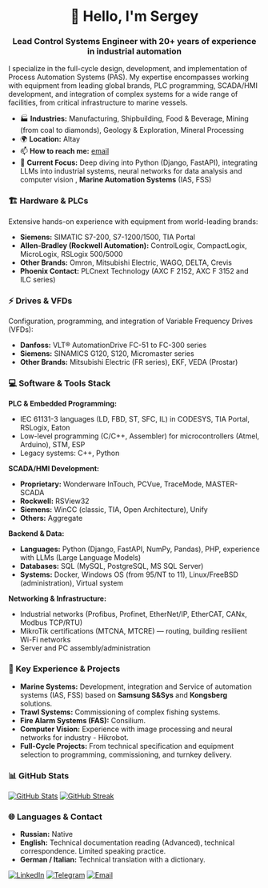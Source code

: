 <h1 align="center">👋 Hello, I'm Sergey</h1>
<h3 align="center">Lead Control Systems Engineer with 20+ years of experience in industrial automation</h3>

I specialize in the full-cycle design, development, and implementation of Process Automation Systems (PAS). My expertise encompasses working with equipment from leading global brands, PLC programming, SCADA/HMI development, and integration of complex systems for a wide range of facilities, from critical infrastructure to marine vessels.

*   🏭 **Industries:** Manufacturing, Shipbuilding, Food & Beverage, Mining (from coal to diamonds), Geology & Exploration, Mineral Processing
*   🌍 **Location:** Altay
*   📫 **How to reach me:**  [email](mailto:lead.industrial.coder@gmail.com)
*   🧠 **Current Focus:** Deep diving into Python (Django, FastAPI), integrating LLMs into industrial systems, neural networks for data analysis and computer vision , **Marine Automation Systems** (IAS, FSS)

### 🏗️ Hardware & PLCs

Extensive hands-on experience with equipment from world-leading brands:
*   **Siemens:** SIMATIC S7-200, S7-1200/1500, TIA Portal
*   **Allen-Bradley (Rockwell Automation):** ControlLogix, CompactLogix, MicroLogix, RSLogix 500/5000
*   **Other Brands:** Omron, Mitsubishi Electric, WAGO, DELTA, Crevis
*   **Phoenix Contact:** PLCnext Technology (AXC F 2152, AXC F 3152 and ILC series)

### ⚡ Drives & VFDs

Configuration, programming, and integration of Variable Frequency Drives (VFDs):
*   **Danfoss:** VLT® AutomationDrive FC-51 to FC-300 series
*   **Siemens:** SINAMICS G120, S120, Micromaster series
*   **Other Brands:** Mitsubishi Electric (FR series), EKF, VEDA (Prostar)

### 💻 Software & Tools Stack

**PLC & Embedded Programming:**
*   IEC 61131-3 languages (LD, FBD, ST, SFC, IL) in CODESYS, TIA Portal, RSLogix, Eaton
*   Low-level programming (C/C++, Assembler) for microcontrollers (Atmel, Arduino), STM, ESP
*   Legacy systems: C++, Python

**SCADA/HMI Development:**
*   **Proprietary:** Wonderware InTouch, PCVue, TraceMode, MASTER-SCADA
*   **Rockwell:** RSView32
*   **Siemens:** WinCC (classic, TIA, Open Architecture), Unify
*   **Others:**  Aggregate

**Backend & Data:**
*   **Languages:** Python (Django, FastAPI, NumPy, Pandas), PHP, experience with LLMs (Large Language Models)
*   **Databases:** SQL (MySQL, PostgreSQL, MS SQL Server)
*   **Systems:** Docker, Windows OS (from 95/NT to 11), Linux/FreeBSD (administration), Virtual system

**Networking & Infrastructure:**
*   Industrial networks (Profibus, Profinet, EtherNet/IP, EtherCAT, CANx, Modbus TCP/RTU)
*   MikroTik certifications (MTCNA, MTCRE) — routing, building resilient Wi-Fi networks
*   Server and PC assembly/administration

### 🚀 Key Experience & Projects

*   **Marine Systems:** Development, integration and Service of automation systems (IAS, FSS) based on **Samsung S&Sys** and **Kongsberg** solutions.
*   **Trawl Systems:** Commissioning of complex fishing systems.
*   **Fire Alarm Systems (FAS):** Consilium.
*   **Computer Vision:** Experience with image processing and neural networks for industry - Hikrobot.
*   **Full-Cycle Projects:** From technical specification and equipment selection to programming, commissioning, and turnkey delivery.

### 📊 GitHub Stats

<a href="http://www.github.com/tocandyman"><img src="https://github-readme-stats.vercel.app/api?username=tocandyman&show_icons=true&hide=issues&count_private=true&title_color=0891b2&text_color=ffffff&icon_color=0891b2&bg_color=1c1917&hide_border=true&show_icons=true" alt="GitHub Stats" /></a>
<a href="http://www.github.com/tocandyman"><img src="https://github-readme-streak-stats.herokuapp.com/?user=tocandyman&stroke=ffffff&background=1c1917&ring=0891b2&fire=0891b2&currStreakNum=ffffff&currStreakLabel=0891b2&sideNums=ffffff&sideLabels=ffffff&dates=ffffff&hide_border=true" alt="GitHub Streak" /></a>

### 🌐 Languages & Contact

*   **Russian:** Native
*   **English:** Technical documentation reading (Advanced), technical correspondence. Limited speaking practice.
*   **German / Italian:** Technical translation with a dictionary.

[![LinkedIn](https://img.shields.io/badge/LinkedIn-0A66C2?style=for-the-badge&logo=linkedin&logoColor=white)](https://www.linkedin.com/in/your-profile/)
[![Telegram](https://img.shields.io/badge/Telegram-26A5E4?style=for-the-badge&logo=telegram&logoColor=white)](https://t.me/your_username)
[![Email](https://img.shields.io/badge/Email-D14836?style=for-the-badge&logo=gmail&logoColor=white)](mailto:your.email@example.com)
